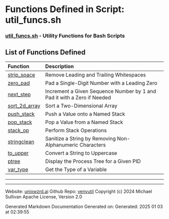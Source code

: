# Functions Defined in Script: util_funcs.sh

### [util_funcs.sh](/docs/shdoc/bin/shinclude/scripts/util_funcs.sh.md) - Utility Functions for Bash Scripts

## List of Functions Defined

| Function | Description |
|:--|:--|
| [strip_space](functions/strip_space.md) | Remove Leading and Trailing Whitespaces |
| [zero_pad](functions/zero_pad.md) | Pad a Single-Digit Number with a Leading Zero |
| [next_step](functions/next_step.md) | Increment a Given Sequence Number by 1 and Pad it with a Zero if Needed |
| [sort_2d_array](functions/sort_2d_array.md) | Sort a Two-Dimensional Array |
| [push_stack](functions/push_stack.md) | Push a Value onto a Named Stack |
| [pop_stack](functions/pop_stack.md) | Pop a Value from a Named Stack |
| [stack_op](functions/stack_op.md) | Perform Stack Operations |
| [stringclean](functions/stringclean.md) | Sanitize a String by Removing Non-Alphanumeric Characters |
| [to_upper](functions/to_upper.md) | Convert a String to Uppercase |
| [ptree](functions/ptree.md) | Display the Process Tree for a Given PID |
| [var_type](functions/var_type.md) | Get the Type of a Variable |

---

---

Website: [unixwzrd.ai](https://unixwzrd.ai)
Github Repo: [venvutil](https://github.com/unixwzrd/venvutil)
Copyright (c) 2024 Michael Sullivan
Apache License, Version 2.0

Generated Markdown Documentation
Generated on: Generated: 2025 01 03 at 02:39:55
